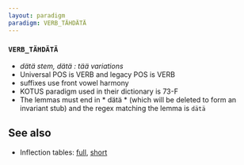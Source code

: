 ```yaml
---
layout: paradigm
paradigm: VERB_TÄHDÄTÄ
---
```

### ` VERB_TÄHDÄTÄ `

* _dätä stem, dätä : tää variations_
* Universal POS is VERB and legacy POS is VERB
* suffixes use front vowel harmony
* KOTUS paradigm used in their dictionary is 73-F
* The lemmas must end in * dätä * (which will be deleted to form an invariant stub) and the regex matching the lemma is ` dätä `

## See also

* Inflection tables: [full](gen/T/tähdätä.html), [short](gen/T/tähdätä_wikt.html)

